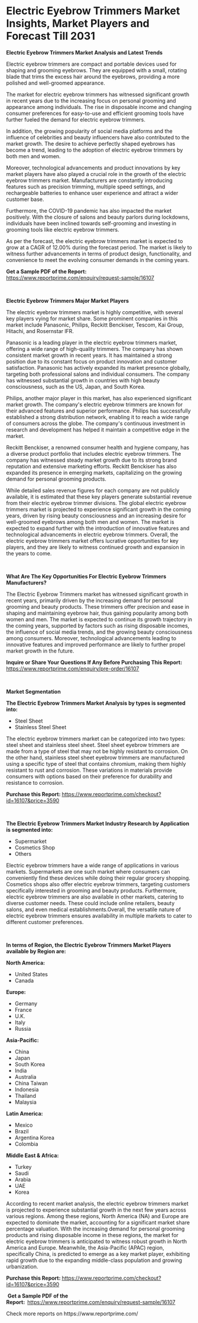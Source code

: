 <p><h1>Electric Eyebrow Trimmers Market Insights, Market Players and Forecast Till 2031</h1></p><p><strong>Electric Eyebrow Trimmers Market Analysis and Latest Trends</strong></p>
<p><p>Electric eyebrow trimmers are compact and portable devices used for shaping and grooming eyebrows. They are equipped with a small, rotating blade that trims the excess hair around the eyebrows, providing a more polished and well-groomed appearance.</p><p>The market for electric eyebrow trimmers has witnessed significant growth in recent years due to the increasing focus on personal grooming and appearance among individuals. The rise in disposable income and changing consumer preferences for easy-to-use and efficient grooming tools have further fueled the demand for electric eyebrow trimmers.</p><p>In addition, the growing popularity of social media platforms and the influence of celebrities and beauty influencers have also contributed to the market growth. The desire to achieve perfectly shaped eyebrows has become a trend, leading to the adoption of electric eyebrow trimmers by both men and women.</p><p>Moreover, technological advancements and product innovations by key market players have also played a crucial role in the growth of the electric eyebrow trimmers market. Manufacturers are constantly introducing features such as precision trimming, multiple speed settings, and rechargeable batteries to enhance user experience and attract a wider customer base.</p><p>Furthermore, the COVID-19 pandemic has also impacted the market positively. With the closure of salons and beauty parlors during lockdowns, individuals have been inclined towards self-grooming and investing in grooming tools like electric eyebrow trimmers.</p><p>As per the forecast, the electric eyebrow trimmers market is expected to grow at a CAGR of 12.00% during the forecast period. The market is likely to witness further advancements in terms of product design, functionality, and convenience to meet the evolving consumer demands in the coming years.</p></p>
<p><strong>Get a Sample PDF of the Report:&nbsp;</strong> <a href="https://www.reportprime.com/enquiry/request-sample/16107">https://www.reportprime.com/enquiry/request-sample/16107</a></p>
<p>&nbsp;</p>
<p><strong>Electric Eyebrow Trimmers Major Market Players</strong></p>
<p><p>The electric eyebrow trimmers market is highly competitive, with several key players vying for market share. Some prominent companies in this market include Panasonic, Philips, Reckitt Benckiser, Tescom, Kai Group, Hitachi, and Rosernstar lFR. </p><p>Panasonic is a leading player in the electric eyebrow trimmers market, offering a wide range of high-quality trimmers. The company has shown consistent market growth in recent years. It has maintained a strong position due to its constant focus on product innovation and customer satisfaction. Panasonic has actively expanded its market presence globally, targeting both professional salons and individual consumers. The company has witnessed substantial growth in countries with high beauty consciousness, such as the US, Japan, and South Korea. </p><p>Philips, another major player in this market, has also experienced significant market growth. The company's electric eyebrow trimmers are known for their advanced features and superior performance. Philips has successfully established a strong distribution network, enabling it to reach a wide range of consumers across the globe. The company's continuous investment in research and development has helped it maintain a competitive edge in the market. </p><p>Reckitt Benckiser, a renowned consumer health and hygiene company, has a diverse product portfolio that includes electric eyebrow trimmers. The company has witnessed steady market growth due to its strong brand reputation and extensive marketing efforts. Reckitt Benckiser has also expanded its presence in emerging markets, capitalizing on the growing demand for personal grooming products. </p><p>While detailed sales revenue figures for each company are not publicly available, it is estimated that these key players generate substantial revenue from their electric eyebrow trimmer divisions. The global electric eyebrow trimmers market is projected to experience significant growth in the coming years, driven by rising beauty consciousness and an increasing desire for well-groomed eyebrows among both men and women. The market is expected to expand further with the introduction of innovative features and technological advancements in electric eyebrow trimmers. Overall, the electric eyebrow trimmers market offers lucrative opportunities for key players, and they are likely to witness continued growth and expansion in the years to come.</p></p>
<p>&nbsp;</p>
<p><strong>What Are The Key Opportunities For Electric Eyebrow Trimmers Manufacturers?</strong></p>
<p><p>The Electric Eyebrow Trimmers market has witnessed significant growth in recent years, primarily driven by the increasing demand for personal grooming and beauty products. These trimmers offer precision and ease in shaping and maintaining eyebrow hair, thus gaining popularity among both women and men. The market is expected to continue its growth trajectory in the coming years, supported by factors such as rising disposable incomes, the influence of social media trends, and the growing beauty consciousness among consumers. Moreover, technological advancements leading to innovative features and improved performance are likely to further propel market growth in the future.</p></p>
<p><strong>Inquire or Share Your Questions If Any Before Purchasing This Report:</strong> <a href="https://www.reportprime.com/enquiry/pre-order/16107">https://www.reportprime.com/enquiry/pre-order/16107</a></p>
<p>&nbsp;</p>
<p><strong>Market Segmentation</strong></p>
<p><strong>The Electric Eyebrow Trimmers Market Analysis by types is segmented into:</strong></p>
<p><ul><li>Steel Sheet</li><li>Stainless Steel Sheet</li></ul></p>
<p><p>The electric eyebrow trimmers market can be categorized into two types: steel sheet and stainless steel sheet. Steel sheet eyebrow trimmers are made from a type of steel that may not be highly resistant to corrosion. On the other hand, stainless steel sheet eyebrow trimmers are manufactured using a specific type of steel that contains chromium, making them highly resistant to rust and corrosion. These variations in materials provide consumers with options based on their preference for durability and resistance to corrosion.</p></p>
<p><strong>Purchase this Report:&nbsp;</strong><a href="https://www.reportprime.com/checkout?id=16107&price=3590">https://www.reportprime.com/checkout?id=16107&price=3590</a></p>
<p>&nbsp;</p>
<p><strong>The Electric Eyebrow Trimmers Market Industry Research by Application is segmented into:</strong></p>
<p><ul><li>Supermarket</li><li>Cosmetics Shop</li><li>Others</li></ul></p>
<p><p>Electric eyebrow trimmers have a wide range of applications in various markets. Supermarkets are one such market where consumers can conveniently find these devices while doing their regular grocery shopping. Cosmetics shops also offer electric eyebrow trimmers, targeting customers specifically interested in grooming and beauty products. Furthermore, electric eyebrow trimmers are also available in other markets, catering to diverse customer needs. These could include online retailers, beauty salons, and even medical establishments.Overall, the versatile nature of electric eyebrow trimmers ensures availability in multiple markets to cater to different customer preferences.</p></p>
<p>&nbsp;</p>
<p><strong>In terms of Region, the Electric Eyebrow Trimmers Market Players available by Region are:</strong></p>
<p>
    <p> <strong> North America: </strong>
        <ul>
            <li>United States</li>
            <li>Canada</li>
        </ul>
        </p> 
    <p> <strong> Europe: </strong>
        <ul>
            <li>Germany</li>
            <li>France</li>
            <li>U.K.</li>
            <li>Italy</li>
            <li>Russia</li>
        </ul>
        </p> 
    <p> <strong> Asia-Pacific: </strong>
        <ul>
            <li>China</li>
            <li>Japan</li>
            <li>South Korea</li>
            <li>India</li>
            <li>Australia</li>
            <li>China Taiwan</li>
            <li>Indonesia</li>
            <li>Thailand</li>
            <li>Malaysia</li>
        </ul>
        </p> 
    <p> <strong> Latin America: </strong>
        <ul>
            <li>Mexico</li>
            <li>Brazil</li>
            <li>Argentina Korea</li>
            <li>Colombia</li>
        </ul>
        </p> 
    <p> <strong> Middle East & Africa: </strong>
        <ul>
            <li>Turkey</li>
            <li>Saudi</li>
            <li>Arabia</li>
            <li>UAE</li>
            <li>Korea</li>
        </ul>
    </p>
    </p>
<p><p>According to recent market analysis, the electric eyebrow trimmers market is projected to experience substantial growth in the next few years across various regions. Among these regions, North America (NA) and Europe are expected to dominate the market, accounting for a significant market share percentage valuation. With the increasing demand for personal grooming products and rising disposable income in these regions, the market for electric eyebrow trimmers is anticipated to witness robust growth in North America and Europe. Meanwhile, the Asia-Pacific (APAC) region, specifically China, is predicted to emerge as a key market player, exhibiting rapid growth due to the expanding middle-class population and growing urbanization.</p></p>
<p><strong>Purchase this Report: </strong><a href="https://www.reportprime.com/checkout?id=16107&price=3590">https://www.reportprime.com/checkout?id=16107&price=3590</a></p>
<p>&nbsp;<strong>Get a Sample PDF of the Report:&nbsp;&nbsp;</strong><a href="https://www.reportprime.com/enquiry/request-sample/16107">https://www.reportprime.com/enquiry/request-sample/16107</a></p>
<p><strong></strong></p>
<p>Check more reports on https://www.reportprime.com/</p>